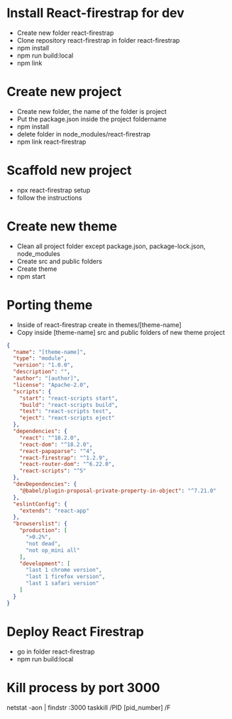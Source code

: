 # Install React-firestrap for dev
- Create new folder react-firestrap
- Clone repository react-firestrap in folder react-firestrap
- npm install
- npm run build:local
- npm link

# Create new project
- Create new folder, the name of the folder is project 
- Put the package.json inside the project foldername
- npm install
- delete folder in node_modules/react-firestrap
- npm link react-firestrap

# Scaffold new project
- npx react-firestrap setup
- follow the instructions

# Create new theme
- Clean all project folder except package.json, package-lock.json, node_modules
- Create src and public folders
- Create theme
- npm start

# Porting theme
- Inside of react-firestrap create in themes/[theme-name]
- Copy inside [theme-name] src and public folders of new theme project


```json
{
  "name": "[theme-name]",
  "type": "module",
  "version": "1.0.0",
  "description": "",
  "author": "[author]",
  "license": "Apache-2.0",
  "scripts": {
    "start": "react-scripts start",
    "build": "react-scripts build",
    "test": "react-scripts test",
    "eject": "react-scripts eject"
  },
  "dependencies": {
    "react": "^18.2.0",
    "react-dom": "^18.2.0",
    "react-papaparse": "^4",
    "react-firestrap": "^1.2.9",
    "react-router-dom": "^6.22.0",
    "react-scripts": "^5"
  },
  "devDependencies": {
    "@babel/plugin-proposal-private-property-in-object": "^7.21.0"
  },
  "eslintConfig": {
    "extends": "react-app"
  },
  "browserslist": {
    "production": [
      ">0.2%",
      "not dead",
      "not op_mini all"
    ],
    "development": [
      "last 1 chrome version",
      "last 1 firefox version",
      "last 1 safari version"
    ]
  }
}
```


# Deploy React Firestrap
- go in folder react-firestrap
- npm run build:local


# Kill process by port 3000
netstat -aon | findstr :3000
taskkill /PID [pid_number] /F
